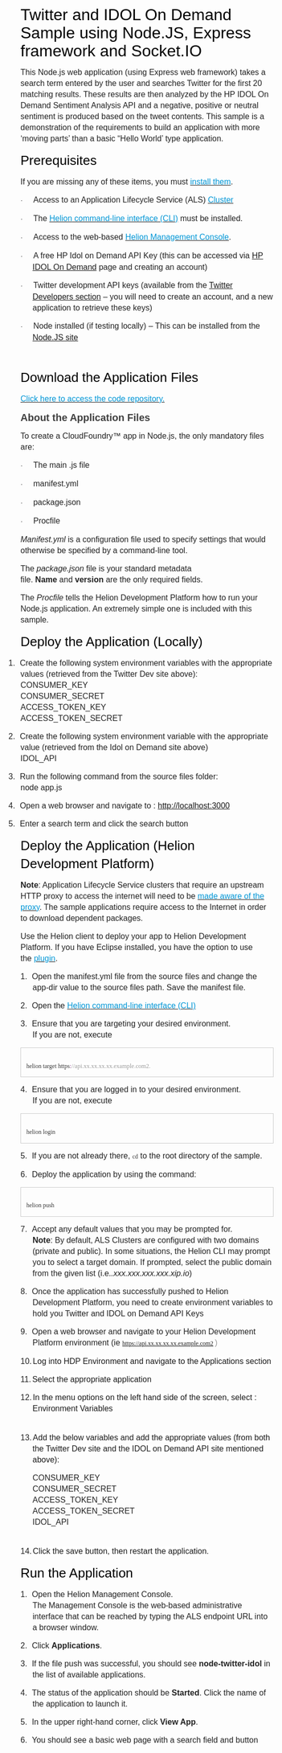 
<div class=WordSection1>

<p class=MsoNormal style='mso-margin-top-alt:auto;margin-bottom:7.5pt;
line-height:27.0pt;mso-outline-level:1'><span style='font-size:24.0pt;
font-family:"HP Simplified",sans-serif;mso-fareast-font-family:"Times New Roman";
mso-bidi-font-family:"Times New Roman";color:black;mso-font-kerning:18.0pt'>Twitter
and IDOL On Demand Sample using Node.JS, Express framework and Socket.IO<o:p></o:p></span></p>

<p class=MsoNormal style='mso-margin-bottom-alt:auto;line-height:16.5pt'><span
style='font-size:12.0pt;font-family:"Arial",sans-serif;mso-fareast-font-family:
"Times New Roman";color:#222222'>This Node.js web application (using Express
web framework) takes a search term entered by the user and searches Twitter for
the first 20 matching results. These results are then analyzed by the HP IDOL
On Demand Sentiment Analysis API and a negative, positive or neutral sentiment
is produced based on the tweet contents. This sample is a demonstration of the requirements
to build an application with more ‘moving parts’ than a basic “Hello World’
type application. <o:p></o:p></span></p>

<p class=MsoNormal style='mso-margin-top-alt:auto;margin-bottom:7.5pt;
line-height:27.0pt;mso-outline-level:2'><span style='font-size:19.5pt;
font-family:"HP Simplified",sans-serif;mso-fareast-font-family:"Times New Roman";
mso-bidi-font-family:"Times New Roman";color:black'>Prerequisites<o:p></o:p></span></p>

<p class=MsoNormal style='mso-margin-bottom-alt:auto;line-height:16.5pt'><span
style='font-size:12.0pt;font-family:"Arial",sans-serif;mso-fareast-font-family:
"Times New Roman";color:#222222'>If you are missing any of these items, you
must&nbsp;</span><a href="http://docs.hpcloud.com/helion/devplatform/appdev/"><span
style='font-size:12.0pt;font-family:"Arial",sans-serif;mso-fareast-font-family:
"Times New Roman";color:#0096D6'>install them</span></a><span style='font-size:
12.0pt;font-family:"Arial",sans-serif;mso-fareast-font-family:"Times New Roman";
color:#222222'>.<o:p></o:p></span></p>

<p class=MsoNormal style='mso-margin-top-alt:auto;mso-margin-bottom-alt:auto;
margin-left:18.0pt;text-indent:-18.0pt;line-height:16.5pt;mso-list:l1 level1 lfo1;
tab-stops:list 36.0pt'><![if !supportLists]><span style='font-size:10.0pt;
mso-bidi-font-size:12.0pt;font-family:Symbol;mso-fareast-font-family:Symbol;
mso-bidi-font-family:Symbol;color:#222222'><span style='mso-list:Ignore'>·<span
style='font:7.0pt "Times New Roman"'>&nbsp;&nbsp;&nbsp;&nbsp;&nbsp;&nbsp;&nbsp;&nbsp;
</span></span></span><![endif]><span style='font-size:12.0pt;font-family:"Arial",sans-serif;
mso-fareast-font-family:"Times New Roman";color:#222222'>Access to an
Application Lifecycle Service (ALS)&nbsp;</span><a
href="http://docs.hpcloud.com/als/v1/admin/cluster/"><span style='font-size:
12.0pt;font-family:"Arial",sans-serif;mso-fareast-font-family:"Times New Roman";
color:#0096D6'>Cluster</span></a><span style='font-size:12.0pt;font-family:
"Arial",sans-serif;mso-fareast-font-family:"Times New Roman";color:#222222'><o:p></o:p></span></p>

<p class=MsoNormal style='mso-margin-top-alt:auto;mso-margin-bottom-alt:auto;
margin-left:18.0pt;text-indent:-18.0pt;line-height:16.5pt;mso-list:l1 level1 lfo1;
tab-stops:list 36.0pt'><![if !supportLists]><span style='font-size:10.0pt;
mso-bidi-font-size:12.0pt;font-family:Symbol;mso-fareast-font-family:Symbol;
mso-bidi-font-family:Symbol;color:#222222'><span style='mso-list:Ignore'>·<span
style='font:7.0pt "Times New Roman"'>&nbsp;&nbsp;&nbsp;&nbsp;&nbsp;&nbsp;&nbsp;&nbsp;
</span></span></span><![endif]><span style='font-size:12.0pt;font-family:"Arial",sans-serif;
mso-fareast-font-family:"Times New Roman";color:#222222'>The&nbsp;<span
class=SpellE><a href="http://docs.hpcloud.com/als/v1/user/client/"><span
style='color:#0096D6'>Helion</span><span style='color:#0096D6'> comm</span><span
style='color:#0096D6'>and-line interface (CLI)</span></a></span>&nbsp;must be
installed.<o:p></o:p></span></p>

<p class=MsoNormal style='mso-margin-top-alt:auto;mso-margin-bottom-alt:auto;
margin-left:18.0pt;text-indent:-18.0pt;line-height:16.5pt;mso-list:l1 level1 lfo1;
tab-stops:list 36.0pt'><![if !supportLists]><span style='font-size:10.0pt;
mso-bidi-font-size:12.0pt;font-family:Symbol;mso-fareast-font-family:Symbol;
mso-bidi-font-family:Symbol;color:#222222'><span style='mso-list:Ignore'>·<span
style='font:7.0pt "Times New Roman"'>&nbsp;&nbsp;&nbsp;&nbsp;&nbsp;&nbsp;&nbsp;&nbsp;
</span></span></span><![endif]><span style='font-size:12.0pt;font-family:"Arial",sans-serif;
mso-fareast-font-family:"Times New Roman";color:#222222'>Access to the
web-based&nbsp;<span class=SpellE><a
href="http://docs.hpcloud.com/als/v1/user/console/"><span style='color:#0096D6'>Helion</span><span
style='color:#0096D6'> Management Console</span></a></span>.<o:p></o:p></span></p>

<p class=MsoNormal style='mso-margin-top-alt:auto;mso-margin-bottom-alt:auto;
margin-left:18.0pt;text-indent:-18.0pt;line-height:16.5pt;mso-list:l1 level1 lfo1;
tab-stops:list 36.0pt'><![if !supportLists]><span style='font-size:10.0pt;
mso-bidi-font-size:12.0pt;font-family:Symbol;mso-fareast-font-family:Symbol;
mso-bidi-font-family:Symbol;color:#222222'><span style='mso-list:Ignore'>·<span
style='font:7.0pt "Times New Roman"'>&nbsp;&nbsp;&nbsp;&nbsp;&nbsp;&nbsp;&nbsp;&nbsp;
</span></span></span><![endif]><span style='font-size:12.0pt;font-family:"Arial",sans-serif;
mso-fareast-font-family:"Times New Roman";color:#222222'>A free HP Idol on
Demand API Key (this can be accessed via </span><a
href="https://www.idolondemand.com/signup.html"><span style='font-size:12.0pt;
font-family:"Arial",sans-serif;mso-fareast-font-family:"Times New Roman"'>HP
IDOL On Demand</span></a><span style='font-size:12.0pt;font-family:"Arial",sans-serif;
mso-fareast-font-family:"Times New Roman";color:#222222'> page and creating an
account)<o:p></o:p></span></p>

<p class=MsoNormal style='mso-margin-top-alt:auto;mso-margin-bottom-alt:auto;
margin-left:18.0pt;text-indent:-18.0pt;line-height:16.5pt;mso-list:l1 level1 lfo1;
tab-stops:list 36.0pt'><![if !supportLists]><span style='font-size:10.0pt;
mso-bidi-font-size:12.0pt;font-family:Symbol;mso-fareast-font-family:Symbol;
mso-bidi-font-family:Symbol;color:#222222'><span style='mso-list:Ignore'>·<span
style='font:7.0pt "Times New Roman"'>&nbsp;&nbsp;&nbsp;&nbsp;&nbsp;&nbsp;&nbsp;&nbsp;
</span></span></span><![endif]><span style='font-size:12.0pt;font-family:"Arial",sans-serif;
mso-fareast-font-family:"Times New Roman";color:#222222'>Twitter development
API keys (available from the </span><a href="https://dev.twitter.com/"><span
style='font-size:12.0pt;font-family:"Arial",sans-serif;mso-fareast-font-family:
"Times New Roman"'>Twitter Developers section</span></a><span style='font-size:
12.0pt;font-family:"Arial",sans-serif;mso-fareast-font-family:"Times New Roman";
color:#222222'> – you will need to create an account, and a new application to
retrieve these keys)<o:p></o:p></span></p>

<p class=MsoNormal style='mso-margin-top-alt:auto;mso-margin-bottom-alt:auto;
margin-left:18.0pt;text-indent:-18.0pt;line-height:16.5pt;mso-list:l1 level1 lfo1;
tab-stops:list 36.0pt'><![if !supportLists]><span style='font-size:10.0pt;
mso-bidi-font-size:12.0pt;font-family:Symbol;mso-fareast-font-family:Symbol;
mso-bidi-font-family:Symbol;color:#222222'><span style='mso-list:Ignore'>·<span
style='font:7.0pt "Times New Roman"'>&nbsp;&nbsp;&nbsp;&nbsp;&nbsp;&nbsp;&nbsp;&nbsp;
</span></span></span><![endif]><span style='font-size:12.0pt;font-family:"Arial",sans-serif;
mso-fareast-font-family:"Times New Roman";color:#222222'>Node installed (if
testing locally) – This can be installed from the <a
href="https://nodejs.org/download/">Node.JS site</a><o:p></o:p></span></p>

<p class=MsoNormal style='mso-margin-top-alt:auto;mso-margin-bottom-alt:auto;
line-height:16.5pt'><span style='font-size:12.0pt;font-family:"Arial",sans-serif;
mso-fareast-font-family:"Times New Roman";color:#222222'><o:p>&nbsp;</o:p></span></p>

<p class=MsoNormal style='mso-margin-top-alt:auto;margin-bottom:7.5pt;
line-height:27.0pt;mso-outline-level:2'><span style='font-size:19.5pt;
font-family:"HP Simplified",sans-serif;mso-fareast-font-family:"Times New Roman";
mso-bidi-font-family:"Times New Roman";color:black'>Download the Application
Files<o:p></o:p></span></p>

<p class=MsoNormal style='mso-margin-bottom-alt:auto;line-height:16.5pt'><a
href="https://github.com/nwright-nz/Twitter-Sentiment-Analysis---NodeJS-IDOL"><span
style='font-size:12.0pt;font-family:"Arial",sans-serif;mso-fareast-font-family:
"Times New Roman";color:#0096D6'>Click here to access the code repository.</span></a><span
style='font-size:12.0pt;font-family:"Arial",sans-serif;mso-fareast-font-family:
"Times New Roman";color:#222222'><o:p></o:p></span></p>

<p class=MsoNormal style='mso-margin-top-alt:auto;margin-bottom:7.5pt;
line-height:18.0pt;mso-outline-level:3'><b><span style='font-size:15.0pt;
font-family:"Arial",sans-serif;mso-fareast-font-family:"Times New Roman";
color:#404040'>About the Application Files<o:p></o:p></span></b></p>

<p class=MsoNormal style='mso-margin-bottom-alt:auto;line-height:16.5pt'><span
style='font-size:12.0pt;font-family:"Arial",sans-serif;mso-fareast-font-family:
"Times New Roman";color:#222222'>To create a <span class=SpellE>CloudFoundry</span>™
app in Node.js, the only mandatory files are:<o:p></o:p></span></p>

<p class=MsoNormal style='mso-margin-top-alt:auto;mso-margin-bottom-alt:auto;
margin-left:18.0pt;text-indent:-18.0pt;line-height:16.5pt;mso-list:l5 level1 lfo2;
tab-stops:list 36.0pt'><![if !supportLists]><span style='font-size:10.0pt;
mso-bidi-font-size:12.0pt;font-family:Symbol;mso-fareast-font-family:Symbol;
mso-bidi-font-family:Symbol;color:#222222'><span style='mso-list:Ignore'>·<span
style='font:7.0pt "Times New Roman"'>&nbsp;&nbsp;&nbsp;&nbsp;&nbsp;&nbsp;&nbsp;&nbsp;
</span></span></span><![endif]><span style='font-size:12.0pt;font-family:"Arial",sans-serif;
mso-fareast-font-family:"Times New Roman";color:#222222'>The main .<span
class=SpellE>js</span> file<o:p></o:p></span></p>

<p class=MsoNormal style='mso-margin-top-alt:auto;mso-margin-bottom-alt:auto;
margin-left:18.0pt;text-indent:-18.0pt;line-height:16.5pt;mso-list:l5 level1 lfo2;
tab-stops:list 36.0pt'><![if !supportLists]><span style='font-size:10.0pt;
mso-bidi-font-size:12.0pt;font-family:Symbol;mso-fareast-font-family:Symbol;
mso-bidi-font-family:Symbol;color:#222222'><span style='mso-list:Ignore'>·<span
style='font:7.0pt "Times New Roman"'>&nbsp;&nbsp;&nbsp;&nbsp;&nbsp;&nbsp;&nbsp;&nbsp;
</span></span></span><![endif]><span class=SpellE><span style='font-size:12.0pt;
font-family:"Arial",sans-serif;mso-fareast-font-family:"Times New Roman";
color:#222222'>manifest.yml</span></span><span style='font-size:12.0pt;
font-family:"Arial",sans-serif;mso-fareast-font-family:"Times New Roman";
color:#222222'><o:p></o:p></span></p>

<p class=MsoNormal style='mso-margin-top-alt:auto;mso-margin-bottom-alt:auto;
margin-left:18.0pt;text-indent:-18.0pt;line-height:16.5pt;mso-list:l5 level1 lfo2;
tab-stops:list 36.0pt'><![if !supportLists]><span style='font-size:10.0pt;
mso-bidi-font-size:12.0pt;font-family:Symbol;mso-fareast-font-family:Symbol;
mso-bidi-font-family:Symbol;color:#222222'><span style='mso-list:Ignore'>·<span
style='font:7.0pt "Times New Roman"'>&nbsp;&nbsp;&nbsp;&nbsp;&nbsp;&nbsp;&nbsp;&nbsp;
</span></span></span><![endif]><span class=SpellE><span style='font-size:12.0pt;
font-family:"Arial",sans-serif;mso-fareast-font-family:"Times New Roman";
color:#222222'>package.json</span></span><span style='font-size:12.0pt;
font-family:"Arial",sans-serif;mso-fareast-font-family:"Times New Roman";
color:#222222'><o:p></o:p></span></p>

<p class=MsoNormal style='mso-margin-top-alt:auto;mso-margin-bottom-alt:auto;
margin-left:18.0pt;text-indent:-18.0pt;line-height:16.5pt;mso-list:l5 level1 lfo2;
tab-stops:list 36.0pt'><![if !supportLists]><span style='font-size:10.0pt;
mso-bidi-font-size:12.0pt;font-family:Symbol;mso-fareast-font-family:Symbol;
mso-bidi-font-family:Symbol;color:#222222'><span style='mso-list:Ignore'>·<span
style='font:7.0pt "Times New Roman"'>&nbsp;&nbsp;&nbsp;&nbsp;&nbsp;&nbsp;&nbsp;&nbsp;
</span></span></span><![endif]><span class=SpellE><span style='font-size:12.0pt;
font-family:"Arial",sans-serif;mso-fareast-font-family:"Times New Roman";
color:#222222'>Procfile</span></span><span style='font-size:12.0pt;font-family:
"Arial",sans-serif;mso-fareast-font-family:"Times New Roman";color:#222222'><o:p></o:p></span></p>

<p class=MsoNormal style='mso-margin-bottom-alt:auto;line-height:16.5pt'><span
class=SpellE><i><span style='font-size:12.0pt;font-family:"Arial",sans-serif;
mso-fareast-font-family:"Times New Roman";color:#222222'>Manifest.yml</span></i></span><span
style='font-size:12.0pt;font-family:"Arial",sans-serif;mso-fareast-font-family:
"Times New Roman";color:#222222'>&nbsp;is a configuration file used to specify
settings that would otherwise be specified by a command-line tool.<o:p></o:p></span></p>

<p class=MsoNormal style='mso-margin-bottom-alt:auto;line-height:16.5pt'><span
style='font-size:12.0pt;font-family:"Arial",sans-serif;mso-fareast-font-family:
"Times New Roman";color:#222222'>The&nbsp;<span class=SpellE><i>package.json</i></span>&nbsp;file
is your standard metadata file.&nbsp;<b>Name</b>&nbsp;and&nbsp;<b>version</b>&nbsp;are
the only required fields.<o:p></o:p></span></p>

<p class=MsoNormal style='mso-margin-bottom-alt:auto;line-height:16.5pt'><span
style='font-size:12.0pt;font-family:"Arial",sans-serif;mso-fareast-font-family:
"Times New Roman";color:#222222'>The&nbsp;<span class=SpellE><i>Procfile</i></span>&nbsp;tells
the <span class=SpellE>Helion</span> Development Platform how to run your
Node.js application. An extremely simple one is included with this sample.<o:p></o:p></span></p>

<p class=MsoNormal style='mso-margin-top-alt:auto;margin-bottom:7.5pt;
line-height:27.0pt;mso-outline-level:2'><span style='font-size:19.5pt;
font-family:"HP Simplified",sans-serif;mso-fareast-font-family:"Times New Roman";
mso-bidi-font-family:"Times New Roman";color:black'>Deploy the Application
(Locally)<o:p></o:p></span></p>

<p class=MsoListParagraphCxSpFirst style='mso-margin-bottom-alt:auto;
mso-add-space:auto;text-indent:-18.0pt;line-height:16.5pt;mso-list:l3 level1 lfo6'><![if !supportLists]><span
style='font-size:12.0pt;font-family:"Arial",sans-serif;mso-fareast-font-family:
Arial;color:#222222'><span style='mso-list:Ignore'>1.<span style='font:7.0pt "Times New Roman"'>&nbsp;&nbsp;&nbsp;
</span></span></span><![endif]><span style='font-size:12.0pt;font-family:"Arial",sans-serif;
mso-fareast-font-family:"Times New Roman";color:#222222'>Create the following
system environment variables with the appropriate values (retrieved from the
Twitter <span class=SpellE>Dev</span> site above):<br>
CONSUMER_KEY<br>
CONSUMER_SECRET<br>
ACCESS_TOKEN_KEY<br>
ACCESS_TOKEN_SECRET<o:p></o:p></span></p>

<p class=MsoListParagraphCxSpMiddle style='mso-margin-bottom-alt:auto;
mso-add-space:auto;text-indent:-18.0pt;line-height:16.5pt;mso-list:l3 level1 lfo6'><![if !supportLists]><span
style='font-size:12.0pt;font-family:"Arial",sans-serif;mso-fareast-font-family:
Arial;color:#222222'><span style='mso-list:Ignore'>2.<span style='font:7.0pt "Times New Roman"'>&nbsp;&nbsp;&nbsp;
</span></span></span><![endif]><span style='font-size:12.0pt;font-family:"Arial",sans-serif;
mso-fareast-font-family:"Times New Roman";color:#222222'>Create the following
system environment variable with the appropriate value (retrieved from the Idol
on Demand site above)<br>
IDOL_API<o:p></o:p></span></p>

<p class=MsoListParagraphCxSpMiddle style='mso-margin-bottom-alt:auto;
mso-add-space:auto;text-indent:-18.0pt;line-height:16.5pt;mso-list:l3 level1 lfo6'><![if !supportLists]><span
style='font-size:12.0pt;font-family:"Arial",sans-serif;mso-fareast-font-family:
Arial;color:#222222'><span style='mso-list:Ignore'>3.<span style='font:7.0pt "Times New Roman"'>&nbsp;&nbsp;&nbsp;
</span></span></span><![endif]><span style='font-size:12.0pt;font-family:"Arial",sans-serif;
mso-fareast-font-family:"Times New Roman";color:#222222'>Run the following
command from the source files folder:<br>
node app.js<o:p></o:p></span></p>

<p class=MsoListParagraphCxSpMiddle style='mso-margin-bottom-alt:auto;
mso-add-space:auto;text-indent:-18.0pt;line-height:16.5pt;mso-list:l3 level1 lfo6'><![if !supportLists]><span
style='font-size:12.0pt;font-family:"Arial",sans-serif;mso-fareast-font-family:
Arial;color:#222222'><span style='mso-list:Ignore'>4.<span style='font:7.0pt "Times New Roman"'>&nbsp;&nbsp;&nbsp;
</span></span></span><![endif]><span style='font-size:12.0pt;font-family:"Arial",sans-serif;
mso-fareast-font-family:"Times New Roman";color:#222222'>Open a web browser and
navigate to : <a href="http://localhost:3000">http://localhost:3000</a><o:p></o:p></span></p>

<p class=MsoListParagraphCxSpLast style='mso-margin-bottom-alt:auto;mso-add-space:
auto;text-indent:-18.0pt;line-height:16.5pt;mso-list:l3 level1 lfo6'><![if !supportLists]><span
style='font-size:12.0pt;font-family:"Arial",sans-serif;mso-fareast-font-family:
Arial;color:#222222'><span style='mso-list:Ignore'>5.<span style='font:7.0pt "Times New Roman"'>&nbsp;&nbsp;&nbsp;
</span></span></span><![endif]><span style='font-size:12.0pt;font-family:"Arial",sans-serif;
mso-fareast-font-family:"Times New Roman";color:#222222'>Enter a search term
and click the search button<o:p></o:p></span></p>

<p class=MsoNormal style='mso-margin-top-alt:auto;margin-bottom:7.5pt;
line-height:27.0pt;mso-outline-level:2'><span style='font-size:19.5pt;
font-family:"HP Simplified",sans-serif;mso-fareast-font-family:"Times New Roman";
mso-bidi-font-family:"Times New Roman";color:black'>Deploy the Application (<span
class=SpellE>Helion</span> Development Platform)<o:p></o:p></span></p>

<p class=MsoNormal style='mso-margin-bottom-alt:auto;line-height:16.5pt'><b><span
style='font-size:12.0pt;font-family:"Arial",sans-serif;mso-fareast-font-family:
"Times New Roman";color:#222222'>Note</span></b><span style='font-size:12.0pt;
font-family:"Arial",sans-serif;mso-fareast-font-family:"Times New Roman";
color:#222222'>: Application Lifecycle Service clusters that require an
upstream HTTP proxy to access the internet will need to be&nbsp;</span><a
href="http://docs.hpcloud.com/als/v1/admin/server/configuration/#staging-cache-app-http-proxy"><span
style='font-size:12.0pt;font-family:"Arial",sans-serif;mso-fareast-font-family:
"Times New Roman";color:#0096D6'>made aware of the proxy</span></a><span
style='font-size:12.0pt;font-family:"Arial",sans-serif;mso-fareast-font-family:
"Times New Roman";color:#222222'>. The sample applications require access to
the Internet in order to download dependent packages.<o:p></o:p></span></p>

<p class=MsoNormal style='mso-margin-bottom-alt:auto;line-height:16.5pt'><span
style='font-size:12.0pt;font-family:"Arial",sans-serif;mso-fareast-font-family:
"Times New Roman";color:#222222'>Use the <span class=SpellE>Helion</span>
client to deploy your app to <span class=SpellE>Helion</span> Development
Platform. If you have Eclipse installed, you have the option to use the&nbsp;</span><a
href="http://docs.hpcloud.com/helion/devplatform/eclipse/"><span
style='font-size:12.0pt;font-family:"Arial",sans-serif;mso-fareast-font-family:
"Times New Roman";color:#0096D6'>plugin</span></a><span style='font-size:12.0pt;
font-family:"Arial",sans-serif;mso-fareast-font-family:"Times New Roman";
color:#222222'>.<o:p></o:p></span></p>

<p class=MsoNormal style='mso-margin-top-alt:auto;mso-margin-bottom-alt:auto;
margin-left:18.0pt;text-indent:-18.0pt;line-height:16.5pt;mso-list:l0 level1 lfo3;
tab-stops:list 36.0pt'><![if !supportLists]><span style='font-size:12.0pt;
font-family:"Arial",sans-serif;mso-fareast-font-family:Arial;color:#222222'><span
style='mso-list:Ignore'>1.<span style='font:7.0pt "Times New Roman"'>&nbsp;&nbsp;&nbsp;
</span></span></span><![endif]><span style='font-size:12.0pt;font-family:"Arial",sans-serif;
mso-fareast-font-family:"Times New Roman";color:#222222'>Open the <span
class=SpellE>manifest.yml</span> file from the source files and change the app-<span
class=SpellE>dir</span> value to the source files path. Save the manifest file.<o:p></o:p></span></p>

<p class=MsoNormal style='mso-margin-top-alt:auto;mso-margin-bottom-alt:auto;
margin-left:18.0pt;text-indent:-18.0pt;line-height:16.5pt;mso-list:l0 level1 lfo3;
tab-stops:list 36.0pt'><![if !supportLists]><span style='font-size:12.0pt;
font-family:"Arial",sans-serif;mso-fareast-font-family:Arial;color:#222222'><span
style='mso-list:Ignore'>2.<span style='font:7.0pt "Times New Roman"'>&nbsp;&nbsp;&nbsp;
</span></span></span><![endif]><span style='font-size:12.0pt;font-family:"Arial",sans-serif;
mso-fareast-font-family:"Times New Roman";color:#222222'>Open the&nbsp;<span
class=SpellE><a href="http://docs.hpcloud.com/als/v1/user/reference/client-ref/"><span
style='color:#0096D6'>Helion</span><span style='color:#0096D6'> command-line
interface (CLI)</span></a></span><o:p></o:p></span></p>

<p class=MsoNormal style='mso-margin-bottom-alt:auto;margin-left:18.0pt;
text-indent:-18.0pt;line-height:16.5pt;mso-list:l0 level1 lfo3;tab-stops:list 36.0pt'><![if !supportLists]><span
style='font-size:12.0pt;font-family:"Arial",sans-serif;mso-fareast-font-family:
Arial;color:#222222'><span style='mso-list:Ignore'>3.<span style='font:7.0pt "Times New Roman"'>&nbsp;&nbsp;&nbsp;
</span></span></span><![endif]><span style='font-size:12.0pt;font-family:"Arial",sans-serif;
mso-fareast-font-family:"Times New Roman";color:#222222'>Ensure that you are
targeting your desired environment.&nbsp;<br>
If you are not, execute<o:p></o:p></span></p>

<div style='mso-element:para-border-div;border:solid #CCCCCC 1.0pt;mso-border-alt:
solid #CCCCCC .75pt;padding:8.0pt 8.0pt 8.0pt 8.0pt'>

<p class=MsoNormal style='margin-bottom:0cm;margin-bottom:.0001pt;line-height:
16.5pt;tab-stops:45.8pt 91.6pt 137.4pt 183.2pt 229.0pt 274.8pt 320.6pt 366.4pt 412.2pt 458.0pt 503.8pt 549.6pt 595.4pt 641.2pt 687.0pt 732.8pt;
border:none;mso-border-alt:solid #CCCCCC .75pt;padding:0cm;mso-padding-alt:
8.0pt 8.0pt 8.0pt 8.0pt'><span class=SpellE><span class=GramE><span
style='font-size:9.0pt;font-family:Consolas;mso-fareast-font-family:"Times New Roman";
color:#333333;background:white'>helion</span></span></span><span
style='font-size:9.0pt;font-family:Consolas;mso-fareast-font-family:"Times New Roman";
color:#333333;background:white'> target https</span><span style='font-size:
9.0pt;font-family:Consolas;mso-fareast-font-family:"Times New Roman";
color:#822980;background:white'>:</span><span style='font-size:9.0pt;
font-family:Consolas;mso-fareast-font-family:"Times New Roman";color:#999999;
background:white'>//api.xx.xx.xx.xx.example.com2. </span><span
style='font-size:9.0pt;font-family:Consolas;mso-fareast-font-family:"Times New Roman";
color:#EEEEEE'><o:p></o:p></span></p>

</div>

<p class=MsoNormal style='mso-margin-bottom-alt:auto;margin-left:18.0pt;
text-indent:-18.0pt;line-height:16.5pt;mso-list:l0 level1 lfo3;tab-stops:list 36.0pt'><![if !supportLists]><span
style='font-size:12.0pt;font-family:"Arial",sans-serif;mso-fareast-font-family:
Arial;color:#222222'><span style='mso-list:Ignore'>4.<span style='font:7.0pt "Times New Roman"'>&nbsp;&nbsp;&nbsp;
</span></span></span><![endif]><span style='font-size:12.0pt;font-family:"Arial",sans-serif;
mso-fareast-font-family:"Times New Roman";color:#222222'>Ensure that you are
logged in to your desired environment.&nbsp;<br>
If you are not, execute<o:p></o:p></span></p>

<div style='mso-element:para-border-div;border:solid #CCCCCC 1.0pt;mso-border-alt:
solid #CCCCCC .75pt;padding:8.0pt 8.0pt 8.0pt 8.0pt'>

<p class=MsoNormal style='margin-bottom:0cm;margin-bottom:.0001pt;line-height:
16.5pt;tab-stops:45.8pt 91.6pt 137.4pt 183.2pt 229.0pt 274.8pt 320.6pt 366.4pt 412.2pt 458.0pt 503.8pt 549.6pt 595.4pt 641.2pt 687.0pt 732.8pt;
border:none;mso-border-alt:solid #CCCCCC .75pt;padding:0cm;mso-padding-alt:
8.0pt 8.0pt 8.0pt 8.0pt'><span class=SpellE><span class=GramE><span
style='font-size:9.0pt;font-family:Consolas;mso-fareast-font-family:"Times New Roman";
color:#333333;background:white'>helion</span></span></span><span
style='font-size:9.0pt;font-family:Consolas;mso-fareast-font-family:"Times New Roman";
color:#333333;background:white'> login</span><span style='font-size:9.0pt;
font-family:Consolas;mso-fareast-font-family:"Times New Roman";color:#EEEEEE'><o:p></o:p></span></p>

</div>

<p class=MsoNormal style='mso-margin-bottom-alt:auto;margin-left:18.0pt;
text-indent:-18.0pt;line-height:16.5pt;mso-list:l0 level1 lfo3;tab-stops:list 36.0pt'><![if !supportLists]><span
style='font-size:12.0pt;font-family:"Arial",sans-serif;mso-fareast-font-family:
Arial;color:#222222'><span style='mso-list:Ignore'>5.<span style='font:7.0pt "Times New Roman"'>&nbsp;&nbsp;&nbsp;
</span></span></span><![endif]><span style='font-size:12.0pt;font-family:"Arial",sans-serif;
mso-fareast-font-family:"Times New Roman";color:#222222'>If you are not already
there,&nbsp;</span><span style='font-size:9.0pt;font-family:Consolas;
mso-fareast-font-family:"Times New Roman";color:#333333;background:white'>cd</span><span
style='font-size:12.0pt;font-family:"Arial",sans-serif;mso-fareast-font-family:
"Times New Roman";color:#222222'>&nbsp;to the root directory of the sample.<o:p></o:p></span></p>

<p class=MsoNormal style='mso-margin-bottom-alt:auto;margin-left:18.0pt;
text-indent:-18.0pt;line-height:16.5pt;mso-list:l0 level1 lfo3;tab-stops:list 36.0pt'><![if !supportLists]><span
style='font-size:12.0pt;font-family:"Arial",sans-serif;mso-fareast-font-family:
Arial;color:#222222'><span style='mso-list:Ignore'>6.<span style='font:7.0pt "Times New Roman"'>&nbsp;&nbsp;&nbsp;
</span></span></span><![endif]><span style='font-size:12.0pt;font-family:"Arial",sans-serif;
mso-fareast-font-family:"Times New Roman";color:#222222'>Deploy the application
by using the command:<o:p></o:p></span></p>

<div style='mso-element:para-border-div;border:solid #CCCCCC 1.0pt;mso-border-alt:
solid #CCCCCC .75pt;padding:8.0pt 8.0pt 8.0pt 8.0pt'>

<p class=MsoNormal style='margin-bottom:0cm;margin-bottom:.0001pt;line-height:
16.5pt;tab-stops:45.8pt 91.6pt 137.4pt 183.2pt 229.0pt 274.8pt 320.6pt 366.4pt 412.2pt 458.0pt 503.8pt 549.6pt 595.4pt 641.2pt 687.0pt 732.8pt;
border:none;mso-border-alt:solid #CCCCCC .75pt;padding:0cm;mso-padding-alt:
8.0pt 8.0pt 8.0pt 8.0pt'><span class=SpellE><span class=GramE><span
style='font-size:9.0pt;font-family:Consolas;mso-fareast-font-family:"Times New Roman";
color:#333333;background:white'>helion</span></span></span><span
style='font-size:9.0pt;font-family:Consolas;mso-fareast-font-family:"Times New Roman";
color:#333333;background:white'> push </span><span style='font-size:9.0pt;
font-family:Consolas;mso-fareast-font-family:"Times New Roman";color:#EEEEEE'><o:p></o:p></span></p>

</div>

<p class=MsoNormal style='mso-margin-bottom-alt:auto;margin-left:18.0pt;
text-indent:-18.0pt;line-height:16.5pt;mso-list:l0 level1 lfo3;tab-stops:list 36.0pt'><![if !supportLists]><span
style='font-size:12.0pt;font-family:"Arial",sans-serif;mso-fareast-font-family:
Arial;color:#222222'><span style='mso-list:Ignore'>7.<span style='font:7.0pt "Times New Roman"'>&nbsp;&nbsp;&nbsp;
</span></span></span><![endif]><span style='font-size:12.0pt;font-family:"Arial",sans-serif;
mso-fareast-font-family:"Times New Roman";color:#222222'>Accept any default
values that you may be prompted for.&nbsp;<br>
<b>Note</b>: By default, ALS Clusters are configured with two domains (private
and public). In some situations, the <span class=SpellE>Helion</span> CLI may
prompt you to select a target domain. If prompted, select the public domain
from the given list (<span class=SpellE>i.e.<i>.xxx.xxx.xxx.xxx.xip.io</i></span>)<o:p></o:p></span></p>

<p class=MsoNormal style='mso-margin-bottom-alt:auto;margin-left:18.0pt;
text-indent:-18.0pt;line-height:16.5pt;mso-list:l0 level1 lfo3;tab-stops:list 36.0pt'><![if !supportLists]><span
style='font-size:12.0pt;font-family:"Arial",sans-serif;mso-fareast-font-family:
Arial;color:#222222'><span style='mso-list:Ignore'>8.<span style='font:7.0pt "Times New Roman"'>&nbsp;&nbsp;&nbsp;
</span></span></span><![endif]><span style='font-size:12.0pt;font-family:"Arial",sans-serif;
mso-fareast-font-family:"Times New Roman";color:#222222'>Once the application
has successfully pushed to <span class=SpellE>Helion</span> Development
Platform, you need to create environment variables to hold you Twitter and IDOL
on Demand API Keys<o:p></o:p></span></p>

<p class=MsoNormal style='mso-margin-bottom-alt:auto;margin-left:18.0pt;
text-indent:-18.0pt;line-height:16.5pt;mso-list:l0 level1 lfo3;tab-stops:list 36.0pt'><![if !supportLists]><span
style='font-size:12.0pt;font-family:"Arial",sans-serif;mso-fareast-font-family:
Arial;color:#222222'><span style='mso-list:Ignore'>9.<span style='font:7.0pt "Times New Roman"'>&nbsp;&nbsp;&nbsp;
</span></span></span><![endif]><span style='font-size:12.0pt;font-family:"Arial",sans-serif;
mso-fareast-font-family:"Times New Roman";color:#222222'>Open a web browser and
navigate to your <span class=SpellE>Helion</span> Development Platform
environment (<span class=SpellE>ie</span> </span><span style='font-size:9.0pt;
font-family:Consolas;mso-fareast-font-family:"Times New Roman";color:#333333;
background:white'><a href="https://api.xx.xx.xx.xx.example.com2">https://api.xx.xx.xx.xx.example.com2</a></span><span
style='font-size:9.0pt;font-family:Consolas;mso-fareast-font-family:"Times New Roman";
color:#999999;background:white'> </span><span style='font-size:12.0pt;
font-family:"Arial",sans-serif;mso-fareast-font-family:"Times New Roman";
color:#999999;background:white'>)</span><span style='font-size:12.0pt;
font-family:"Arial",sans-serif;mso-fareast-font-family:"Times New Roman";
color:#222222'><o:p></o:p></span></p>

<p class=MsoNormal style='mso-margin-bottom-alt:auto;margin-left:18.0pt;
text-indent:-18.0pt;line-height:16.5pt;mso-list:l0 level1 lfo3;tab-stops:list 36.0pt'><![if !supportLists]><span
style='font-size:12.0pt;font-family:"Arial",sans-serif;mso-fareast-font-family:
Arial;color:#222222'><span style='mso-list:Ignore'>10.<span style='font:7.0pt "Times New Roman"'>
</span></span></span><![endif]><span style='font-size:12.0pt;font-family:"Arial",sans-serif;
mso-fareast-font-family:"Times New Roman";background:white'>Log into HDP
Environment and navigate to the Applications section</span><span
style='font-size:12.0pt;font-family:"Arial",sans-serif;mso-fareast-font-family:
"Times New Roman";color:#222222'><o:p></o:p></span></p>

<p class=MsoNormal style='mso-margin-bottom-alt:auto;margin-left:18.0pt;
text-indent:-18.0pt;line-height:16.5pt;mso-list:l0 level1 lfo3;tab-stops:list 36.0pt'><![if !supportLists]><span
style='font-size:12.0pt;font-family:"Arial",sans-serif;mso-fareast-font-family:
Arial;color:#222222'><span style='mso-list:Ignore'>11.<span style='font:7.0pt "Times New Roman"'>
</span></span></span><![endif]><span style='font-size:12.0pt;font-family:"Arial",sans-serif;
mso-fareast-font-family:"Times New Roman";background:white'>Select the
appropriate application</span><span style='font-size:12.0pt;font-family:"Arial",sans-serif;
mso-fareast-font-family:"Times New Roman";color:#222222'><o:p></o:p></span></p>

<p class=MsoNormal style='mso-margin-bottom-alt:auto;margin-left:18.0pt;
text-indent:-18.0pt;line-height:16.5pt;mso-list:l0 level1 lfo3;tab-stops:list 36.0pt'><![if !supportLists]><span
style='font-size:12.0pt;font-family:"Arial",sans-serif;mso-fareast-font-family:
Arial;color:#222222'><span style='mso-list:Ignore'>12.<span style='font:7.0pt "Times New Roman"'>
</span></span></span><![endif]><span style='font-size:12.0pt;font-family:"Arial",sans-serif;
mso-fareast-font-family:"Times New Roman";background:white'>In the menu options
on the left hand side of the screen, select : Environment Variables<br
style='mso-special-character:line-break'>
<![if !supportLineBreakNewLine]><br style='mso-special-character:line-break'>
<![endif]></span><span style='font-size:12.0pt;font-family:"Arial",sans-serif;
mso-fareast-font-family:"Times New Roman";color:#222222'><o:p></o:p></span></p>

<p class=MsoNormal style='mso-margin-bottom-alt:auto;margin-left:18.0pt;
text-indent:-18.0pt;line-height:16.5pt;mso-list:l0 level1 lfo3;tab-stops:list 36.0pt'><![if !supportLists]><span
style='font-size:12.0pt;font-family:"Arial",sans-serif;mso-fareast-font-family:
Arial;color:#222222'><span style='mso-list:Ignore'>13.<span style='font:7.0pt "Times New Roman"'>
</span></span></span><![endif]><span style='font-size:12.0pt;font-family:"Arial",sans-serif;
mso-fareast-font-family:"Times New Roman";background:white'>Add the below
variables and add the appropriate values (from both the Twitter <span
class=SpellE>Dev</span> site and the IDOL on Demand API site mentioned above):</span><span
style='font-size:12.0pt;font-family:"Arial",sans-serif;mso-fareast-font-family:
"Times New Roman";color:#222222'><o:p></o:p></span></p>

<p class=MsoNormal style='mso-margin-bottom-alt:auto;margin-left:18.0pt;
line-height:16.5pt'><span style='font-size:12.0pt;font-family:"Arial",sans-serif;
mso-fareast-font-family:"Times New Roman";color:#222222'>CONSUMER_KEY<br>
CONSUMER_SECRET<br>
ACCESS_TOKEN_KEY<br>
ACCESS_TOKEN_SECRET<br>
IDOL_API<br style='mso-special-character:line-break'>
<![if !supportLineBreakNewLine]><br style='mso-special-character:line-break'>
<![endif]><o:p></o:p></span></p>

<p class=MsoNormal style='mso-margin-bottom-alt:auto;margin-left:18.0pt;
text-indent:-18.0pt;line-height:16.5pt;mso-list:l0 level1 lfo3;tab-stops:list 36.0pt'><![if !supportLists]><span
style='font-size:12.0pt;font-family:"Arial",sans-serif;mso-fareast-font-family:
Arial;color:#222222'><span style='mso-list:Ignore'>14.<span style='font:7.0pt "Times New Roman"'>
</span></span></span><![endif]><span style='font-size:12.0pt;font-family:"Arial",sans-serif;
mso-fareast-font-family:"Times New Roman";background:white'>Click the save
button, then restart the application.</span><span style='font-size:12.0pt;
font-family:"Arial",sans-serif;mso-fareast-font-family:"Times New Roman";
color:#222222'><o:p></o:p></span></p>

<p class=MsoNormal style='mso-margin-top-alt:auto;margin-bottom:7.5pt;
line-height:27.0pt;mso-outline-level:2'><span style='font-size:19.5pt;
font-family:"HP Simplified",sans-serif;mso-fareast-font-family:"Times New Roman";
mso-bidi-font-family:"Times New Roman";color:black'>Run the Application<o:p></o:p></span></p>

<p class=MsoNormal style='mso-margin-top-alt:auto;mso-margin-bottom-alt:auto;
margin-left:18.0pt;text-indent:-18.0pt;line-height:16.5pt;mso-list:l4 level1 lfo4;
tab-stops:list 36.0pt'><![if !supportLists]><span style='font-size:12.0pt;
font-family:"Arial",sans-serif;mso-fareast-font-family:Arial;color:#222222'><span
style='mso-list:Ignore'>1.<span style='font:7.0pt "Times New Roman"'>&nbsp;&nbsp;&nbsp;
</span></span></span><![endif]><span style='font-size:12.0pt;font-family:"Arial",sans-serif;
mso-fareast-font-family:"Times New Roman";color:#222222'>Open the <span
class=SpellE>Helion</span> Management Console.&nbsp;<br>
The Management Console is the web-based administrative interface that can be
reached by typing the ALS endpoint URL into a browser window.<o:p></o:p></span></p>

<p class=MsoNormal style='mso-margin-top-alt:auto;mso-margin-bottom-alt:auto;
margin-left:18.0pt;text-indent:-18.0pt;line-height:16.5pt;mso-list:l4 level1 lfo4;
tab-stops:list 36.0pt'><![if !supportLists]><span style='font-size:12.0pt;
font-family:"Arial",sans-serif;mso-fareast-font-family:Arial;color:#222222'><span
style='mso-list:Ignore'>2.<span style='font:7.0pt "Times New Roman"'>&nbsp;&nbsp;&nbsp;
</span></span></span><![endif]><span style='font-size:12.0pt;font-family:"Arial",sans-serif;
mso-fareast-font-family:"Times New Roman";color:#222222'>Click&nbsp;<b>Applications</b>.<o:p></o:p></span></p>

<p class=MsoNormal style='mso-margin-top-alt:auto;mso-margin-bottom-alt:auto;
margin-left:18.0pt;text-indent:-18.0pt;line-height:16.5pt;mso-list:l4 level1 lfo4;
tab-stops:list 36.0pt'><![if !supportLists]><span style='font-size:12.0pt;
font-family:"Arial",sans-serif;mso-fareast-font-family:Arial;color:#222222'><span
style='mso-list:Ignore'>3.<span style='font:7.0pt "Times New Roman"'>&nbsp;&nbsp;&nbsp;
</span></span></span><![endif]><span style='font-size:12.0pt;font-family:"Arial",sans-serif;
mso-fareast-font-family:"Times New Roman";color:#222222'>If the file push was
successful, you should see&nbsp;<b style='mso-bidi-font-weight:normal'>node-twitter-idol</b>&nbsp;in
the list of available applications.<o:p></o:p></span></p>

<p class=MsoNormal style='mso-margin-top-alt:auto;mso-margin-bottom-alt:auto;
margin-left:18.0pt;text-indent:-18.0pt;line-height:16.5pt;mso-list:l4 level1 lfo4;
tab-stops:list 36.0pt'><![if !supportLists]><span style='font-size:12.0pt;
font-family:"Arial",sans-serif;mso-fareast-font-family:Arial;color:#222222'><span
style='mso-list:Ignore'>4.<span style='font:7.0pt "Times New Roman"'>&nbsp;&nbsp;&nbsp;
</span></span></span><![endif]><span style='font-size:12.0pt;font-family:"Arial",sans-serif;
mso-fareast-font-family:"Times New Roman";color:#222222'>The status of the
application should be&nbsp;<span class=GramE><b>Started</b></span>. Click the
name of the application to launch it.<o:p></o:p></span></p>

<p class=MsoNormal style='mso-margin-top-alt:auto;mso-margin-bottom-alt:auto;
margin-left:18.0pt;text-indent:-18.0pt;line-height:16.5pt;mso-list:l4 level1 lfo4;
tab-stops:list 36.0pt'><![if !supportLists]><span style='font-size:12.0pt;
font-family:"Arial",sans-serif;mso-fareast-font-family:Arial;color:#222222'><span
style='mso-list:Ignore'>5.<span style='font:7.0pt "Times New Roman"'>&nbsp;&nbsp;&nbsp;
</span></span></span><![endif]><span style='font-size:12.0pt;font-family:"Arial",sans-serif;
mso-fareast-font-family:"Times New Roman";color:#222222'>In the upper
right-hand corner, click&nbsp;<b>View App</b>.<o:p></o:p></span></p>

<p class=MsoNormal style='mso-margin-top-alt:auto;mso-margin-bottom-alt:auto;
margin-left:18.0pt;text-indent:-18.0pt;line-height:16.5pt;mso-list:l4 level1 lfo4;
tab-stops:list 36.0pt'><![if !supportLists]><span style='font-size:12.0pt;
font-family:"Arial",sans-serif;mso-fareast-font-family:Arial;color:#222222'><span
style='mso-list:Ignore'>6.<span style='font:7.0pt "Times New Roman"'>&nbsp;&nbsp;&nbsp;
</span></span></span><![endif]><span style='font-size:12.0pt;font-family:"Arial",sans-serif;
mso-fareast-font-family:"Times New Roman";color:#222222'>You should see a basic
web page with a search field and button <o:p></o:p></span></p>

<p class=MsoNormal><o:p>&nbsp;</o:p></p>

</div>

</body>

</html>



